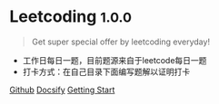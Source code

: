 <!-- _coverpage.md -->

# Leetcoding <small>1.0.0</small>

> Get super special offer by leetcoding everyday!

- 工作日每日一题，目前题源来自于leetcode每日一题
- 打卡方式：在自己目录下面编写题解以证明打卡

[Github](https://github.com/mouweng/Leetcoding)
[Docsify](https://docsify.js.org/#/)
[Getting Start](https://mouweng.github.io/Leetcoding/#/)